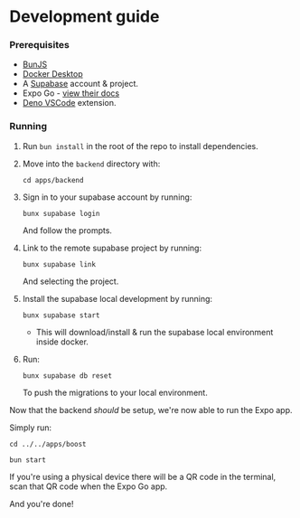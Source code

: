 # Development guide

### Prerequisites

- [BunJS](https://bun.sh)
- [Docker Desktop](https://www.docker.com/products/docker-desktop/)
- A [Supabase](https://supabase.com) account & project.
- Expo Go - [view their docs](https://docs.expo.dev/get-started/set-up-your-environment/)
- [Deno VSCode](https://marketplace.visualstudio.com/items?itemName=denoland.vscode-deno) extension.

### Running

1. Run `bun install` in the root of the repo to install dependencies.
2. Move into the `backend` directory with:

   ```
   cd apps/backend
   ```

3. Sign in to your supabase account by running:

   ```
   bunx supabase login
   ```

   And follow the prompts.

4. Link to the remote supabase project by running:

   ```
   bunx supabase link
   ```

   And selecting the project.

5. Install the supabase local development by running:

   ```
   bunx supabase start
   ```

   - This will download/install & run the supabase local environment inside docker.

6. Run:

   ```
   bunx supabase db reset
   ```

   To push the migrations to your local environment.

Now that the backend _should_ be setup, we're now able to run the Expo app.

Simply run:

```
cd ../../apps/boost

bun start
```

If you're using a physical device there will be a QR code in the terminal, scan that QR code when the Expo Go app.

And you're done!
